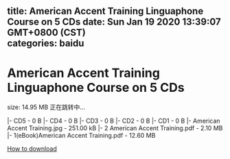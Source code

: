 
title: American Accent Training Linguaphone Course on 5 CDs
date: Sun Jan 19 2020 13:39:07 GMT+0800 (CST)    
categories: baidu
---

# American Accent Training Linguaphone Course on 5 CDs
size: 14.95 MB
 正在跳转中...
 
|- CD5 - 0 B
|- CD4 - 0 B
|- CD3 - 0 B
|- CD2 - 0 B
|- CD1 - 0 B
|- American Accent Training.jpg - 251.00 kB
|- 2 American Accent Training.pdf - 2.10 MB
|- 1(eBook)American Accent Training.pdf - 12.60 MB

[How to download](https://bpcam.bemobtrk.com/go/2ceec3aa-1ca2-46d6-b9ff-aaa5c184517c?jno=2103)